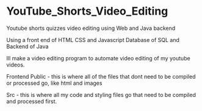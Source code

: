 # YouTube_Shorts_Video_Editing
Youtube shorts quizzes video editing using Web and Java backend

Using a front end of HTML CSS and Javascript
Database of SQL
and Backend of Java

Ill make a video editing program to automate video editing of my youtube videos.


Frontend
Public -
this is where all of the files that dont need to be compiled or processed go, like html and images

Src - 
this is where all my code and styling files go that need to be compiled and processed first.

